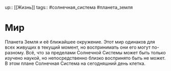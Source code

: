 up:: [[Жизнь]]
tags:: #солнечная_система #планета_земля

# Мир

Планета Земля и её ближайшее окружение. Этот мир одинаков для всех живущих в текущий момент, но воспринимать они его могут по-разному. Всё, что за пределами Солнечной Системы может быть только изучено наукой, но непосредственно близко воспринято быть не может. В этом плане Солнечная Система на сегодняшний день клетка.